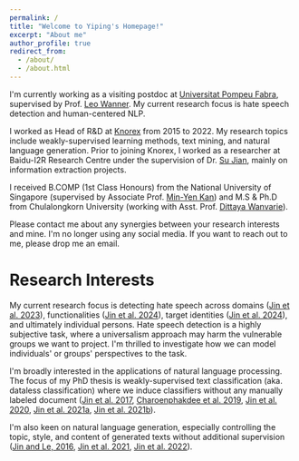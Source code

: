 ```yaml
---
permalink: /
title: "Welcome to Yiping's Homepage!"
excerpt: "About me"
author_profile: true
redirect_from: 
  - /about/
  - /about.html
---
```



I'm currently working as a visiting postdoc at [Universitat Pompeu Fabra](https://www.upf.edu/), supervised by Prof. [Leo Wanner](https://www.icrea.cat/Web/ScientificStaff/leo-wanner-324). My current research focus is hate speech detection and human-centered NLP. 

I worked as Head of R&D at [Knorex](https://www.knorex.com/) from 2015 to 2022. My research topics include weakly-supervised learning methods, text mining, and natural language generation. Prior to joining Knorex, I worked as a researcher at Baidu-I2R Research Centre under the supervision of Dr. [Su Jian](http://www.colips.org/~sujian/), mainly on information extraction projects. 

I received B.COMP (1st Class Honours) from the National University of Singapore (supervised by Associate Prof. [Min-Yen Kan](https://www.comp.nus.edu.sg/~kanmy/index.html)) and M.S & Ph.D from Chulalongkorn University (working with Asst. Prof. [Dittaya Wanvarie](http://pioneer.netserv.chula.ac.th/~wdittaya/)).

Please contact me about any synergies between your research interests and mine. I'm no longer using any social media. If you want to reach out to me, please drop me an email.

Research Interests
======

My current research focus is detecting hate speech across domains ([Jin et al. 2023](https://aclanthology.org/2023.woah-1.4/)), functionalities ([Jin et al. 2024](https://aclanthology.org/2024.lrec-main.694/)), target identities ([Jin et al. 2024](http://arxiv.org/abs/2410.10332)), and ultimately individual persons. Hate speech detection is a highly subjective task, where a universalism approach may harm the vulnerable groups we want to project. I'm thrilled to investigate how we can model individuals' or groups' perspectives to the task.

I'm broadly interested in the applications of natural language processing. The focus of my PhD thesis is weakly-supervised text classification (aka. dataless classification) where we induce classifiers without any manually labeled document ([Jin et al. 2017](https://aclanthology.org/I17-1055/), [Charoenphakdee et al. 2019](https://aclanthology.org/D19-1411/), [Jin et al. 2020](https://doi.org/10.1017/S1351324920000340), [Jin et al. 2021a](https://aclanthology.org/2021.naacl-srw.14/), [Jin et al. 2021b](https://aclanthology.org/2021.textgraphs-1.1/)). 

I'm also keen on natural language generation, especially controlling the topic, style, and content of generated texts without additional supervision ([Jin and Le, 2016](https://aclanthology.org/W16-6623/), [Jin et al. 2021](https://doi.org/10.1017/S1351324921000474), [Jin et al. 2022](https://aclanthology.org/2022.inlg-main.5/)).
